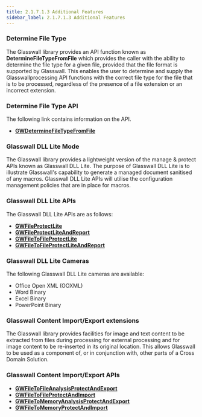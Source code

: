 ```yaml
---
title: 2.1.7.1.3 Additional Features
sidebar_label: 2.1.7.1.3 Additional Features
---
```


### Determine File Type
The Glasswall library provides an API function known as **DetermineFileTypeFromFile** which provides the caller with the ability to determine the file type for a given file, provided that the file format is supported by Glasswall. This enables the user to determine and supply the Glasswallprocessing API functions with the correct file type for the file that is to be processed, regardless of the presence of a file extension or an incorrect extension.

### **Determine File Type API**
The following link contains information on the API.

- [**GWDetermineFileTypeFromFile**](2_1_7_1_6-lib_modules/2_1_7_1_6_3-doc_proc/2_1_7_1_6_3_6-supporting_functions.md#gwdeterminefiletypefromfile)  

### **Glasswall DLL Lite Mode**
The Glasswall library provides a lightweight version of the manage & protect APIs known as Glasswall DLL Lite. The purpose of Glasswall DLL Lite is to illustrate Glasswall's capability to generate a managed document sanitised of any macros. Glasswall DLL Lite APIs will utilise the configuration management policies that are in place for macros.

### **Glasswall DLL Lite APIs**
The Glasswall DLL Lite APIs are as follows:

- [**GWFileProtectLite**](2_1_7_1_6-lib_modules/2_1_7_1_6_3-doc_proc/2_1_7_1_6_3_4-file_to_mem_location.md#gwfileprotectlite)  
- [**GWFileProtectLiteAndReport**](2_1_7_1_6-lib_modules/2_1_7_1_6_3-doc_proc/2_1_7_1_6_3_4-file_to_mem_location.md#gwfileprotectliteandreport)  
- [**GWFileToFileProtectLite**](2_1_7_1_6-lib_modules/2_1_7_1_6_3-doc_proc/2_1_7_1_6_3_5-file_to_file.md#gwfiletofileprotectlite)  
- [**GWFileToFileProtectLiteAndReport**](2_1_7_1_6-lib_modules/2_1_7_1_6_3-doc_proc/2_1_7_1_6_3_5-file_to_file.md#gwfiletofileprotectliteandreport)

### **Glasswall DLL Lite Cameras**

The following Glasswall DLL Lite cameras are available:

- Office Open XML (OOXML)
- Word Binary
- Excel Binary
- PowerPoint Binary

### Glasswall Content Import/Export extensions

The Glasswall library provides facilities for image and text content to be extracted from files during processing for external processing and for image content to be re-inserted in its original location. This allows Glasswall to be used as a component of, or in conjunction with, other parts of a Cross Domain Solution.

### **Glasswall Content Import/Export APIs** 
- [**GWFileToFileAnalysisProtectAndExport**](2_1_7_1_6-lib_modules/2_1_7_1_6_3-doc_proc/2_1_7_1_6_3_5-file_to_file.md#gwfiletofileanalysisprotectandexport)
- [**GWFileToFileProtectAndImport**](2_1_7_1_6-lib_modules/2_1_7_1_6_3-doc_proc/2_1_7_1_6_3_5-file_to_file.md#gwfiletofileprotectandimport)
- [**GWFileToMemoryAnalysisProtectAndExport**](2_1_7_1_6-lib_modules/2_1_7_1_6_3-doc_proc/2_1_7_1_6_3_4-file_to_mem_location.md#gwfiletomemoryanalysisprotectandexport)
- [**GWFileToMemoryProtectAndImport**](2_1_7_1_6-lib_modules/2_1_7_1_6_3-doc_proc/2_1_7_1_6_3_4-file_to_mem_location.md#gwfiletomemoryprotectandimport)